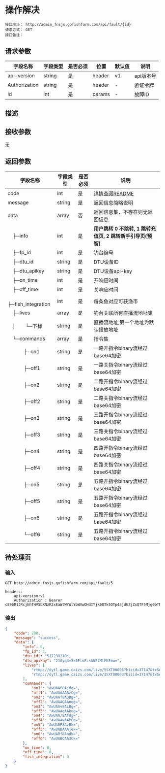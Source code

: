 # 操作解决
```
接口地址： http://admin_fnsjs.gofishfarm.com/api/fault/{id}
请求方式： GET
接口备注：
```
## 请求参数

| 字段名称 | 字段类型 | 是否必须 | 位置 | 默认值 | 说明 |
|    -    |    -    |    -    |  -   |   -   |  -   |
| api-version | string | 是 | header | v1 | api版本号 |
| Authorization | string | 是 | header | - | 验证令牌 |
| id | int | 是 | params | - | 故障ID |

## 描述

## 接收参数
无

## 返回参数

| 字段名称 | 字段类型 | 是否必须 | 说明 |
|    -    |    -    |    -    |   -   |
| code | int | 是 | [详情查阅README](https://github.com/waitforu/docs/blob/master/README.md#%E9%83%A8%E5%88%86%E8%BF%94%E5%9B%9E%E4%BF%A1%E6%81%AFcode%E8%A1%A8) |
| message | string | 是 | 返回信息简略说明 |
| data | array | 否 | 返回信息集，不存在则无返回信息 |
|　├─info | int | 是 | **用户跳转 0 不跳转, 1 跳转充值页, 2 跳转新手引导页(预留)** |
|　├─fp_id | int | 是 | 钓台编号 |
|　├─dtu_id | string | 是 | DTU设备ID |
|　├─dtu_apikey | string | 是 | DTU设备api-key |
|　├─on_time | int | 是 | 开响应时间 |
|　├─off_time | int | 是 | 关响应时间 |
|　├─fish_integration | int | 是 | 每条鱼对应可获渔币 |
|　├─lives | array | 是 | 钓台关联所有直播流地址集 |
|　│　　└─下标 | string | 是 | 直播流地址,第一个地址为默认播放地址 |
|　└─commands | array | 是 | 指令集 |
|　 　　├─on1| string | 是 | 一路开指令binary流经过base64加密 |
|　 　　├─off1 | string | 是 | 一路关指令binary流经过base64加密 |
|　 　　├─on2| string | 是 | 二路开指令binary流经过base64加密 |
|　 　　├─off2 | string | 是 | 二路关指令binary流经过base64加密 |
|　 　　├─on3| string | 是 | 三路开指令binary流经过base64加密 |
|　 　　├─off3 | string | 是 | 三路关指令binary流经过base64加密 |
|　 　　├─on4| string | 是 | 四路开指令binary流经过base64加密 |
|　 　　├─off4 | string | 是 | 四路关指令binary流经过base64加密 |
|　 　　├─on5| string | 是 | 五路开指令binary流经过base64加密 |
|　 　　├─off5 | string | 是 | 五路开指令binary流经过base64加密 |
|　 　　├─on6| string | 是 | 五路开指令binary流经过base64加密 |
|　 　　└─off6 | string | 是 | 五路开指令binary流经过base64加密 |

## 待处理页
### 输入
```
GET http://admin_fnsjs.gofishfarm.com/api/fault/5

headers:
	api-version:v1
	Authorization : Bearer cE96R1JRcjhhTHV5bXNzR2xEaWtWYWlYbWVwOHdIYjk6OTk5OTp4ajdUZjZxQTF5Mjg0bTNYb2FSTDlVSlNLclpkenVPZw==
```

### 输出
```json
{
    "code": 200,
    "message": "success",
    "data": {
        "info": 0,
        "fp_id": 5,
        "dtu_id": "517238110",
        "dtu_apikay": "21Gyq4=Sk0FloFckANE7MtFKFmw=",
        "lives": [
            "rtmp://dytl.game.caizs.com/live/5SXT00005?bizid=37147&txSecret=08cc216a98b7f8ab94fde68f6b7b5b69&txTime=5C763D49",
            "rtmp://dytl.game.caizs.com/live/3SXT00003?bizid=37147&txSecret=76b6a43e54dca9f9883fb1a438b6fded&txTime=5C763D49"
        ],
        "commands": {
            "on1": "AwUAAP8Ajdg=",
            "off1": "AwUAAAAAzCg=",
            "on2": "AwUAAf8A3Bg=",
            "off2": "AwUAAQAAneg=",
            "on3": "AwUAAv8ALBg=",
            "off3": "AwUAAgAAbeg=",
            "on4": "AwUAA/8Afdg=",
            "off4": "AwUAAwAAPCg=",
            "on5": "AwUABP8AzBk=",
            "off5": "AwUABAAAjek=",
            "on6": "AwUABf8Andk=",
            "off6": "AwUABQAA3Ck="
        },
        "on_time": 0,
        "off_time": 0,
        "fish_integration": 0
    }
}
```